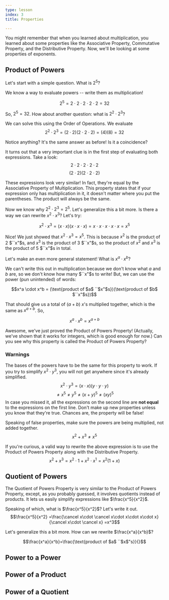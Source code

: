 ```yaml
---
type: lesson
index: 3
title: Properties

---
```


You might remember that when you learned about multiplication, you learned about some properties like the Associative Property, Commutative Property, and the Distributive Property. Now, we'll be looking at some properties of exponents.

## Product of Powers
Let's start with a simple question. What is 
$2^5$?

We know a way to evaluate powers -- write them as multiplication! 

$$2^5=2\cdot2\cdot2\cdot2\cdot2=32$$

So, $2^5=32$. How about another question: what is $2^2\cdot2^3$?

We can solve this using the Order of Operations. We evaluate
$$2^2\cdot2^3=(2\cdot2)(2\cdot2\cdot2)=(4)(8)=32$$

Notice anything? It's the same answer as before! Is it a coincidence?

It turns out that a very important clue is in the first step of evaluating both expressions. Take a look:
$$2\cdot2\cdot2\cdot2\cdot2$$
$$(2\cdot2)(2\cdot2\cdot2)$$

These expressions look very similar! In fact, they're equal by the Associative Property of Multiplication. This property states that if your expression only has multiplication in it, it doesn't matter where you put the parentheses. The product will always be the same. 

Now we know why $2^2\cdot2^3=2^5$. Let's generalize this a bit more. Is there a way we can rewrite $x^2\cdot x^3$? Let's try:

$$x^2\cdot x^3
=(x\cdot x)(x\cdot x\cdot x)
=x\cdot x\cdot x\cdot x\cdot x
=x^5$$

Nice! We just showed that $x^2\cdot x^3 = x^5$. This is because $x^2$ is the product of $2$ $``x"$s, and $x^3$ is the product of $3$ $``x"$s, so the product of $x^2$ and $x^3$ is the product of $5$ $``x"$s in total. 

Let's make an even more general statement! What is $x^a \cdot x^b$?

We can't write this out in multiplication because we don't know what $a$ and $b$ are, so we don't know how many $``x"$s to write! But, we can use the power (pun unintended) of words:

$$x^a \cdot x^b = (\text{product of $a$ ``$x"$s})(\text{product of $b$ $``x"$s})$$

That should give us a total of $(a+b)$ $x$'s multiplied together, which is the same as $x^{a+b}$. So, 

$$x^a \cdot x^b = x^{a+b}$$

Awesome, we've just proved the Product of Powers Property! (Actually, we've shown that it works for integers, which is good enough for now.) Can you see why this property is called the Product of Powers Property?

### Warnings
The bases of the powers have to be the same for this property to work. If you try to simplify $x^2\cdot y^3$, you will not get anywhere since it's already simplified.
$$x^2 \cdot y^3=(x\cdot x)(y\cdot y\cdot y)$$
$$\neq x^5\neq y^5 \neq (x+y)^5 \neq (xy)^5$$
In case you missed it, all the expressions on the second line are **not equal** to the expressions on the first line.  Don't make up new properties unless you know that they're true. Chances are, the property will be false! 

Speaking of false properties, make sure the powers are being multiplied, not added together. 
$$x^2+x^3\neq x^5$$

If you're curious, a valid way to rewrite the above expression is to use the Product of Powers Property along with the Distributive Property.  
$$x^2+x^3=x^2\cdot1+x^2\cdot x^1=x^2(1+x)$$

## Quotient of Powers

The Quotient of Powers Property is very similar to the Product of Powers Property, except, as you probably guessed, it involves quotients instead of products. It lets us easily simplify expressions like $\frac{x^5}{x^2}$.

Speaking of which, what is $\frac{x^5}{x^2}$? Let's write it out. 
$$\frac{x^5}{x^2}
=\frac{\cancel x\cdot \cancel x\cdot x\cdot x\cdot x}{\cancel x\cdot \cancel x}
=x^3$$

Let's generalize this a bit more. How can we rewrite $\frac{x^a}{x^b}$?

$$\frac{x^a}{x^b}=\frac{\text{product of $a$ ``$x$"s}}{}$$

## Power to a Power

## Power of a Product

## Power of a Quotient






<!--stackedit_data:
eyJoaXN0b3J5IjpbLTg4MDg4NDc1MiwtMTQ4NDQ5MDMwMyw5ND
I0MDY5MjUsLTI4MDkyODM2NSwtMTg4NTY1NDY4XX0=
-->